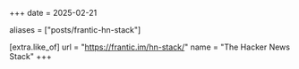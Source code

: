+++
date = 2025-02-21

aliases = ["posts/frantic-hn-stack"]

[extra.like_of]
url = "https://frantic.im/hn-stack/"
name = "The Hacker News Stack"
+++

